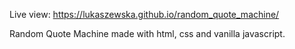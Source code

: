 Live view: https://lukaszewska.github.io/random_quote_machine/

Random Quote Machine made with html, css and vanilla javascript.
